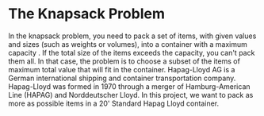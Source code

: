 # The Knapsack Problem

In the knapsack problem, you need to pack a set of items, with given values and sizes (such as weights or volumes), into a container with a maximum capacity . If the total size of the items exceeds the capacity, you can't pack them all. In that case, the problem is to choose a subset of the items of maximum total value that will fit in the container.
Hapag-Lloyd AG is a German international shipping and container transportation company. Hapag-Lloyd was formed in 1970 through a merger of Hamburg-American Line (HAPAG) and Norddeutscher Lloyd.
In this project, we want to pack as more as possible items in a 20' Standard Hapag Lloyd container.
